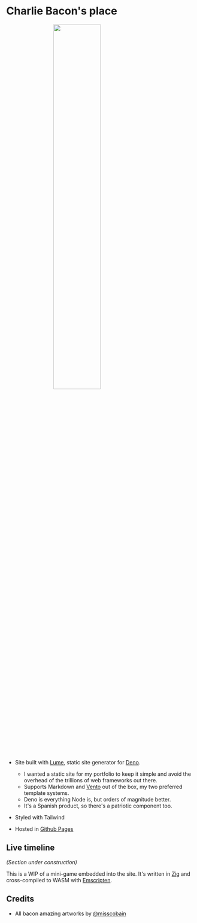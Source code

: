 
# Charlie Bacon's place

<img style="display: block;
  margin-left: auto;
  margin-right: auto;
  width: 50%;" src="https://github.com/user-attachments/assets/e25377c0-2732-4165-8d8e-8defa4952d8b">
</img>

- Site built with [Lume](https://lume.land/), static site generator for [Deno](https://deno.com/).

  - I wanted a static site for my portfolio to keep it simple and avoid the overhead of the trillions of web frameworks out there.
  - Supports Markdown and [Vento](https://vento.js.org/) out of the box, my two preferred template systems.
  - Deno is everything Node is, but orders of magnitude better.
  - It's a Spanish product, so there's a patriotic component too.

- Styled with Tailwind

- Hosted in [Github Pages](https://pages.github.com/)

## Live timeline

_(Section under construction)_

This is a WIP of a mini-game embedded into the site. It's written in [Zig](https://ziglang.org/) and cross-compiled to WASM with [Emscripten](https://emscripten.org/).

## Credits

- All bacon amazing artworks by [@misscobain](https://www.instagram.com/misscobain_/)
